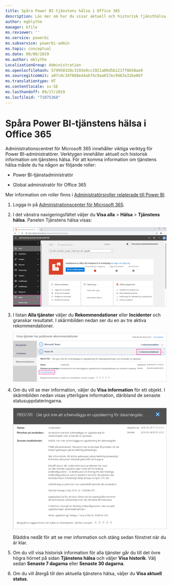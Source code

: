 ```yaml
---
title: Spåra Power BI-tjänstens hälsa i Office 365
description: Läs mer om hur du visar aktuell och historisk tjänsthälsa i Administrationscenter för Microsoft 365.
author: mgblythe
manager: kfile
ms.reviewer: ''
ms.service: powerbi
ms.subservice: powerbi-admin
ms.topic: conceptual
ms.date: 09/09/2019
ms.author: mblythe
LocalizationGroup: Administration
ms.openlocfilehash: 579950320c3193e9cc1921a06d5b121ff0b58ae0
ms.sourcegitcommit: a97c0c34f888e44abf4c9aa657ec9463a32be06f
ms.translationtype: HT
ms.contentlocale: sv-SE
ms.lasthandoff: 09/17/2019
ms.locfileid: "71075368"
---
```

# <a name="track-power-bi-service-health-in-office-365"></a>Spåra Power BI-tjänstens hälsa i Office 365

Administrationscentret för Microsoft 365 innehåller viktiga verktyg för Power BI-administratörer. Verktygen innehåller aktuell och historisk information om tjänstens hälsa. För att komma information om tjänstens hälsa måste du ha någon av följande roller:

* Power BI-tjänstadministratör

* Global administratör för Office 365

Mer information om roller finns i [Administratörsroller relaterade till Power BI](service-admin-administering-power-bi-in-your-organization.md#administrator-roles-related-to-power-bi).

1. Logga in på [Administrationscenter för Microsoft 365](https://portal.office.com/adminportal).

1. I det vänstra navigeringsfältet väljer du **Visa alla** > **Hälsa** > **Tjänstens hälsa**. Panelen Tjänstens hälsa visas:

    ![Skärmbild av administrationscentret för Microsoft 365 med alternativen för hälsa och tjänstens hälsa framhävda.](media/service-admin-health/service-health-tile.png)

1. I listan **Alla tjänster** väljer du **Rekommendationer** eller **Incidenter** och granskar resultatet. I skärmbilden nedan ser du en av tre aktiva rekommendationer.

    ![Skärmbild av sidan för tjänstens hälsa med de tre rekommendationerna för Power BI och alternativet Visa information framhävda.](media/service-admin-health/active-advisories.png)

1. Om du vill se mer information, väljer du **Visa information** för ett objekt. I skärmbilden nedan visas ytterligare information, däribland de senaste statusuppdateringarna.

    ![Skärmbild av rekommendationsinformation.](media/service-admin-health/advisory-details.png)

    Bläddra nedåt för att se mer information och stäng sedan fönstret när du är klar.

1. Om du vill visa historisk information för alla tjänster går du till det övre högra hörnet på sidan **Tjänstens hälsa** och väljer **Visa historik**. Välj sedan **Senaste 7 dagarna** eller **Senaste 30 dagarna**. 

1. Om du vill återgå till den aktuella tjänstens hälsa, väljer du **Visa aktuell status**.